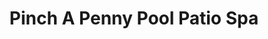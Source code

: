 ---
title: "Pinch A Penny Pool Patio Spa"
url: /tampa/pinch-a-penny-pool-patio-spa-south-dale-mabry-highway/
shop: Pool
---